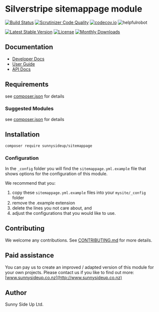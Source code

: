 # Silverstripe sitemappage module
[![Build Status](https://travis-ci.org/sunnysideup/silverstripe-sitemappage.svg?branch=master)](https://travis-ci.org/sunnysideup/silverstripe-sitemappage)
[![Scrutinizer Code Quality](https://scrutinizer-ci.com/g/sunnysideup/silverstripe-sitemappage/badges/quality-score.png?b=master)](https://scrutinizer-ci.com/g/sunnysideup/silverstripe-sitemappage/?branch=master)
[![codecov.io](https://codecov.io/github/sunnysideup/silverstripe-sitemappage/coverage.svg?branch=master)](https://codecov.io/github/sunnysideup/silverstripe-sitemappage?branch=master)
![helpfulrobot](https://helpfulrobot.io/sunnysideup/sitemappage/badge)

[![Latest Stable Version](https://poser.pugx.org/sunnysideup/sitemappage/version)](https://packagist.org/packages/sunnysideup/sitemappage)
[![License](https://poser.pugx.org/sunnysideup/sitemappage/license)](https://packagist.org/packages/sunnysideup/sitemappage)
[![Monthly Downloads](https://poser.pugx.org/sunnysideup/sitemappage/d/monthly)](https://packagist.org/packages/sunnysideup/sitemappage)


## Documentation



 * [Developer Docs](docs/en/INDEX.md)
 * [User Guide](docs/en/userguide.md)
 * [API Docs](http://docs.ssmods.com/sunnysideup/sitemappage)

## Requirements



see [composer.json](composer.json) for details

### Suggested Modules



see [composer.json](composer.json) for details


## Installation


```
composer require sunnysideup/sitemappage
```

### Configuration



In the `_config` folder you will find the `sitemappage.yml.example`
file that shows options for the configuration of this module.

We recommend that you:

  1. copy these `sitemappage.yml.example` files into your
`mysite/_config` folder
  2. remove the .example extension
  3. delete the lines you not care about, and
  4. adjust the configurations that you would like to use.


## Contributing



We welcome any contributions. See [CONTRIBUTING.md](CONTRIBUTING.md) for more details.

## Paid assistance



You can pay us to create an improved / adapted version of this module for your own projects.  Please contact us if you like to find out more: [www.sunnysideup.co.nz](http://www.sunnysideup.co.nz)

## Author



Sunny Side Up Ltd.
